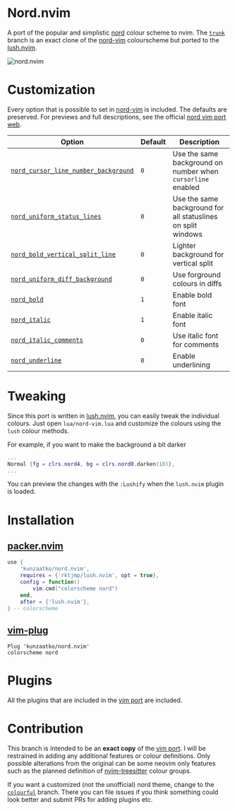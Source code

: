 # Nord.nvim
A port of the popular and simplistic [nord](https://www.nordtheme.com/) colour scheme to nvim. The [`trunk`](https://github.com/kunzaatko/nord.nvim/tree/trunk) branch is an exact clone of the [nord-vim](https://github.com/arcticicestudio/nord-vim) colourscheme but ported to the [lush.nvim](https://github.com/rktjmp/lush.nvim).

![nord.nvim](https://user-images.githubusercontent.com/56647779/117521912-a0188b00-afb0-11eb-857a-7554874c5050.png)

# Customization
Every option that is possible to set in [nord-vim](https://github.com/arcticicestudio/nord-vim) is included. The defaults are preserved. For previews and full descriptions, see the official [nord vim port web](https://www.nordtheme.com/docs/ports/vim/configuration).

| Option                                                                                                                              | Default | Description                                                  |
| --------                                                                                                                            | ------- | -----------                                                  |
| [`nord_cursor_line_number_background`](https://www.nordtheme.com/docs/ports/vim/configuration#active-cursor-line-number-background) | `0`     | Use the same background on number when `cursorline` enabled  |
| [`nord_uniform_status_lines`](https://www.nordtheme.com/docs/ports/vim/configuration#uniform-status-lines)                          | `0`     | Use the same background for all statuslines on split windows |
| [`nord_bold_vertical_split_line`](https://www.nordtheme.com/docs/ports/vim/configuration#bold-vertical-split-lines)                 | `0`     | Lighter background for vertical split                        |
| [`nord_uniform_diff_background`](https://www.nordtheme.com/docs/ports/vim/configuration#uniform-diff-background)                    | `0`     | Use forground colours in diffs                               |
| [`nord_bold`](https://www.nordtheme.com/docs/ports/vim/configuration#bold-style)                                                    | `1`     | Enable bold font                                             |
| [`nord_italic`](https://www.nordtheme.com/docs/ports/vim/configuration#italic-style)                                                | `1`     | Enable italic font                                           |
| [`nord_italic_comments`](https://www.nordtheme.com/docs/ports/vim/configuration#italic-comments)                                    | `0`     | Use italic font for comments                                 |
| [`nord_underline`](https://www.nordtheme.com/docs/ports/vim/configuration#underline-style)                                          | `0`     | Enable underlining                                           |

# Tweaking
Since this port is written in [lush.nvim](https://github.com/rktjmp/lush.nvim), you can easily tweak the individual colours. Just open `lua/nord-vim.lua` and customize the colours using the `lush` colour methods.

For example, if you want to make the background a bit darker
```lua
...
Normal {fg = clrs.nord4, bg = clrs.nord0.darken(10)},
...
```
You can preview the changes with the `:Lushify` when the `lush.nvim` plugin is loaded.

# Installation
## [packer.nvim](https://github.com/wbthomason/packer.nvim)
```lua
use {
    'kunzaatko/nord.nvim',
    requires = {'rktjmp/lush.nvim', opt = true},
    config = function()
        vim.cmd("colorscheme nord")
    end,
    after = {'lush.nvim'},
} -- colorscheme
```
## [vim-plug](https://github.com/junegunn/vim-plug)
```vim
Plug 'kunzaatko/nord.nvim'
colorscheme nord
```

# Plugins
All the plugins that are included in the [vim port](https://github.com/arcticicestudio/nord-vim) are included.

# Contribution
This branch is intended to be an __exact copy__ of the [vim port](https://github.com/arcticicestudio/nord-vim). I will be restrained in adding any additional features or colour definitions. Only possible alterations from the original can be some neovim only features such as the planned definition of [nvim-treesitter](https://github.com/nvim-treesitter/nvim-treesitter) colour groups.

If you want a customized (not the unofficial) nord theme, change to the [`colourful`](https://github.com/kunzaatko/nord.nvim/tree/colourful) branch. There you can file issues if you think something could look better and submit PRs for adding plugins etc.
